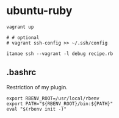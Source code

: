 # ubuntu-ruby

```
vagrant up

# # optional
# vagrant ssh-config >> ~/.ssh/config

itamae ssh --vagrant -l debug recipe.rb
```

## .bashrc

Restriction of my plugin.

```
export RBENV_ROOT=/usr/local/rbenv
export PATH="${RBENV_ROOT}/bin:${PATH}"
eval "$(rbenv init -)"
```
